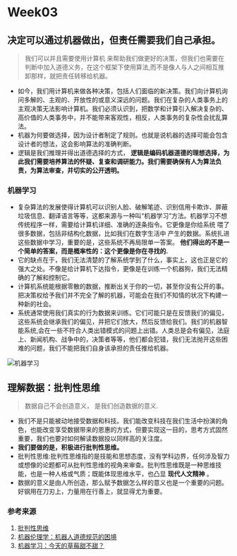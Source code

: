 # Week03
## 决定可以通过机器做出，但责任需要我们自己承担。
> 我们可以并且需要使用计算机 来帮助我们做更好的决策，但我们也需要在判断中加入道德义务，在这个框架下使用算法,而不是像人与人之间相互推卸那样，就把责任转移给机器。
* 如今，我们用计算机来做各种决策，包括人们面临的新决策。我们向计算机询问多解的、主观的、开放性的或意义深远的问题。我们在复杂的人类事务上的主观决策无法影响计算机。我们必须认识到，把数学和计算引入解决复杂的、高价值的人类事务中，并不能带来客观性，相反，人类事务的复杂性会扰乱算法。
* 机器为何要做选择，因为设计者制定了规则。也就是说机器的选择可能会包含设计者的想法，这会影响算法的准确判断。
*  逻辑是我们推理并得出道德选择的方式， **逻辑是编码机器道德的理想选择，为此我们需要培养算法的怀疑、复查和调研能力。我们需要确保有人为算法负责，为算法审查，并切实的公开透明。** 
### 机器学习
* 复杂算法的发展使得计算机可以识别人脸、破解笔迹、识别信用卡欺诈、屏蔽垃圾信息、翻译语言等等，这都来源与一种叫“机器学习”方法。机器学习不想传统程序一样，需要给计算机详细、准确的逐条指令。它更像是你给系统 喂了很多数据，包括非结构化数据，比如我们在数字生活中 产生的数据。系统扎进这些数据中学习，重要的是，这些系统不再局限单一答案。 **他们得出的不是一个简单的答案，而是概率性的：这个更像是你在寻找的.** 
* 它的缺点在于，我们无法清楚的了解系统学到了什么，事实上，这也正是它的强大之处。不像是给计算机下达指令，更像是在训练一个机器狗，我们无法精确的了解和控制它。
*  计算机系统能根据零散的数据，推断出关于你的一切，甚至你没有公开的事。把决策权给予我们并不完全了解的机器，可能会在我们不知情的状况下构建一种新的社会。
* 系统通常使用我们真实的行为数据来训练。它们可能只是在反馈我们的偏见，这些系统会继承我们的偏见，并把它们放大，然后反馈给我们。我们的机器智能系统,会在一些不符合人类出错模式的问题上出错。人类总是会有偏见，法庭上、新闻机构、战争中的，决策者等等，他们都会犯错，我们无法抛开这些困难的问题，我们不能把我们自身该承担的责任推给机器。

![机器学习](https://gitee.com/uploads/images/2019/0427/002024_ae397d27_2230768.jpeg "v2-c3c063000cd95e44dacf02dc50f4f10e_hd.jpg")
## 理解数据：批判性思维
> 数据自己不会创造意义， 是我们创造数据的意义.
*  我们不是只能被动地接受数据和科技。我们能改变科技在我们生活中扮演的角色，也能改变享受数据带来的恩惠的方式，但要实现这一目的，思考方式固然重要，我们也要对如何解读数据投以同样高的关注度。
*   **我们要做的是，积极进行批判性思维。** 
* 批判性思维:批判性思维指的是技能和思想态度，没有学科边界，任何涉及智力或想像的论题都可从批判性思维的视角来审查。批判性思维既是一种思维技能，也是一种人格或气质；既能体现思维水平，也凸显 **现代人文精神** 。
* 数据的意义是由人所创造，那么赋予数据怎么样的意义也是一个重要的问题。好钢用在刀刃上，力量用在行善上，就显得尤为重要。
### 参考来源
1. [批判性思维](https://baike.baidu.com/item/%E6%89%B9%E5%88%A4%E6%80%A7%E6%80%9D%E7%BB%B4)
2. [机器伦理学：机器人道德规范的困境](http://finance.huanqiu.com/roll/2015-08/7237005.html?agt=15435)
3. [机器学习：今天的草莓甜不甜？](https://zhuanlan.zhihu.com/p/32063544)
